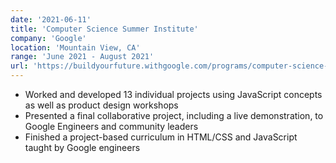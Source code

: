 ```yaml
---
date: '2021-06-11'
title: 'Computer Science Summer Institute'
company: 'Google'
location: 'Mountain View, CA'
range: 'June 2021 - August 2021'
url: 'https://buildyourfuture.withgoogle.com/programs/computer-science-summer-institute'
---
```


<!-- - Write modern, performant, maintainable code for a diverse array of client and internal projects -->

- Worked and developed 13 individual projects using JavaScript concepts as well as product design workshops
- Presented a final collaborative project, including a live demonstration, to Google Engineers and community leaders
- Finished a project-based curriculum in HTML/CSS and JavaScript taught by Google engineers